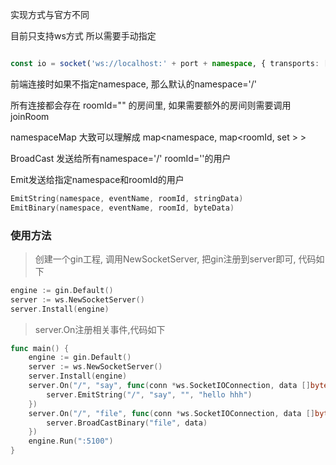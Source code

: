 实现方式与官方不同

目前只支持ws方式
所以需要手动指定
```ts

const io = socket('ws://localhost:' + port + namespace, { transports: [ 'websocket' ] })
```

前端连接时如果不指定namespace, 那么默认的namespace='/'

所有连接都会存在 roomId="" 的房间里, 如果需要额外的房间则需要调用joinRoom

namespaceMap 大致可以理解成 map<namespace, map<roomId, set<connection> > >

BroadCast 发送给所有namespace='/' roomId=''的用户

Emit发送给指定namespace和roomId的用户
```go
EmitString(namespace, eventName, roomId, stringData)
EmitBinary(namespace, eventName, roomId, byteData)
```
### 使用方法
> 创建一个gin工程, 调用NewSocketServer, 把gin注册到server即可, 代码如下
```go
engine := gin.Default()
server := ws.NewSocketServer()
server.Install(engine)
```
> server.On注册相关事件,代码如下
```go
func main() {
	engine := gin.Default()
	server := ws.NewSocketServer()
	server.Install(engine)
	server.On("/", "say", func(conn *ws.SocketIOConnection, data []byte) {
		server.EmitString("/", "say", "", "hello hhh")
	})
	server.On("/", "file", func(conn *ws.SocketIOConnection, data []byte) {
		server.BroadCastBinary("file", data)
	})
	engine.Run(":5100")
}

```